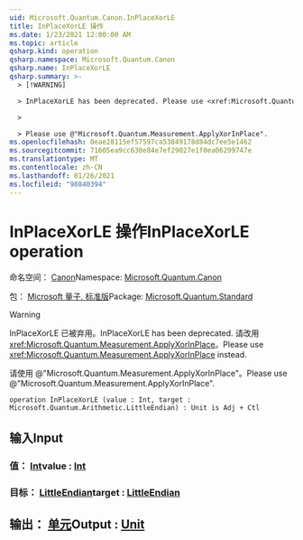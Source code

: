 ```yaml
---
uid: Microsoft.Quantum.Canon.InPlaceXorLE
title: InPlaceXorLE 操作
ms.date: 1/23/2021 12:00:00 AM
ms.topic: article
qsharp.kind: operation
qsharp.namespace: Microsoft.Quantum.Canon
qsharp.name: InPlaceXorLE
qsharp.summary: >-
  > [!WARNING]

  > InPlaceXorLE has been deprecated. Please use <xref:Microsoft.Quantum.Measurement.ApplyXorInPlace> instead.

  >

  > Please use @"Microsoft.Quantum.Measurement.ApplyXorInPlace".
ms.openlocfilehash: 0eae28115ef57597ca53849178d84dc7ee5e1462
ms.sourcegitcommit: 71605ea9cc630e84e7ef29027e1f0ea06299747e
ms.translationtype: MT
ms.contentlocale: zh-CN
ms.lasthandoff: 01/26/2021
ms.locfileid: "98840394"
---
```

# <a name="inplacexorle-operation"></a><span data-ttu-id="b0547-102">InPlaceXorLE 操作</span><span class="sxs-lookup"><span data-stu-id="b0547-102">InPlaceXorLE operation</span></span>

<span data-ttu-id="b0547-103">命名空间： [Canon](xref:Microsoft.Quantum.Canon)</span><span class="sxs-lookup"><span data-stu-id="b0547-103">Namespace: [Microsoft.Quantum.Canon](xref:Microsoft.Quantum.Canon)</span></span>

<span data-ttu-id="b0547-104">包： [Microsoft 量子. 标准版](https://nuget.org/packages/Microsoft.Quantum.Standard)</span><span class="sxs-lookup"><span data-stu-id="b0547-104">Package: [Microsoft.Quantum.Standard](https://nuget.org/packages/Microsoft.Quantum.Standard)</span></span>


> [!WARNING]
> <span data-ttu-id="b0547-105">InPlaceXorLE 已被弃用。</span><span class="sxs-lookup"><span data-stu-id="b0547-105">InPlaceXorLE has been deprecated.</span></span> <span data-ttu-id="b0547-106">请改用 <xref:Microsoft.Quantum.Measurement.ApplyXorInPlace>。</span><span class="sxs-lookup"><span data-stu-id="b0547-106">Please use <xref:Microsoft.Quantum.Measurement.ApplyXorInPlace> instead.</span></span>
>
> <span data-ttu-id="b0547-107">请使用 @"Microsoft.Quantum.Measurement.ApplyXorInPlace"。</span><span class="sxs-lookup"><span data-stu-id="b0547-107">Please use @"Microsoft.Quantum.Measurement.ApplyXorInPlace".</span></span>



```qsharp
operation InPlaceXorLE (value : Int, target : Microsoft.Quantum.Arithmetic.LittleEndian) : Unit is Adj + Ctl
```


## <a name="input"></a><span data-ttu-id="b0547-108">输入</span><span class="sxs-lookup"><span data-stu-id="b0547-108">Input</span></span>

### <a name="value--int"></a><span data-ttu-id="b0547-109">值： [Int](xref:microsoft.quantum.lang-ref.int)</span><span class="sxs-lookup"><span data-stu-id="b0547-109">value : [Int](xref:microsoft.quantum.lang-ref.int)</span></span>




### <a name="target--littleendian"></a><span data-ttu-id="b0547-110">目标： [LittleEndian](xref:Microsoft.Quantum.Arithmetic.LittleEndian)</span><span class="sxs-lookup"><span data-stu-id="b0547-110">target : [LittleEndian](xref:Microsoft.Quantum.Arithmetic.LittleEndian)</span></span>





## <a name="output--unit"></a><span data-ttu-id="b0547-111">输出： [单元](xref:microsoft.quantum.lang-ref.unit)</span><span class="sxs-lookup"><span data-stu-id="b0547-111">Output : [Unit](xref:microsoft.quantum.lang-ref.unit)</span></span>

